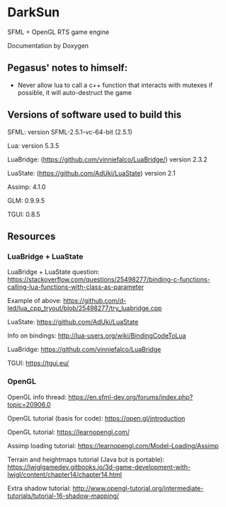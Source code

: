 # DarkSun

SFML + OpenGL RTS game engine

Documentation by Doxygen

## Pegasus' notes to himself:

 - Never allow lua to call a c++ function that interacts with mutexes if possible, it will auto-destruct the game

## Versions of software used to build this
SFML: version SFML-2.5.1-vc-64-bit (2.5.1)

Lua: version 5.3.5

LuaBridge: (https://github.com/vinniefalco/LuaBridge/) version 2.3.2

LuaState: (https://github.com/AdUki/LuaState) version 2.1

Assimp: 4.1.0

GLM: 0.9.9.5

TGUI: 0.8.5

## Resources
### LuaBridge + LuaState
LuaBridge + LuaState question: https://stackoverflow.com/questions/25498277/binding-c-functions-calling-lua-functions-with-class-as-parameter

Example of above: https://github.com/d-led/lua_cpp_tryout/blob/25498277/try_luabridge.cpp

LuaState: https://github.com/AdUki/LuaState

Info on bindings: http://lua-users.org/wiki/BindingCodeToLua

LuaBridge: https://github.com/vinniefalco/LuaBridge

TGUI: https://tgui.eu/

### OpenGL
OpenGL info thread: https://en.sfml-dev.org/forums/index.php?topic=20906.0

OpenGL tutorial (basis for code): https://open.gl/introduction

OpenGL tutorial: https://learnopengl.com/

Assimp loading tutorial: https://learnopengl.com/Model-Loading/Assimp

Terrain and heightmaps tutorial (Java but is portable): https://lwjglgamedev.gitbooks.io/3d-game-development-with-lwjgl/content/chapter14/chapter14.html

Extra shadow tutorial: http://www.opengl-tutorial.org/intermediate-tutorials/tutorial-16-shadow-mapping/


